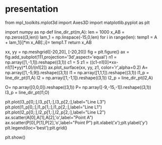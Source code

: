 # presentation
from mpl_toolkits.mplot3d import Axes3D
import matplotlib.pyplot as plt

import numpy as np
def line_dir_pt(m,A):
  len = 1000
  x_AB = np.zeros((3,len))
  lam_1 = np.linspace(-15,0,len)
  for i in range(len):
    temp1 = A + lam_1[i]*m
    x_AB[:,i]= temp1.T
  return x_AB

xx, yy = np.meshgrid([-20,20], [-20,20])
fig = plt.figure()
ax = fig.add_subplot(111,projection='3d',aspect='equal')
n1 = np.array([1,-1,1]).reshape((3,1))
c1 = 5
z1 = ((c1-n1[0]*xx-n1[1]*yy)*1.0)/(n1[2])
ax.plot_surface(xx, yy, z1, color='r',alpha=0.2)
A= np.array([1,-5,9]).reshape((3,1))
l1 = np.array([1,1,1]).reshape((3,1))
l1_p = line_dir_pt(l1,A)
l2 = np.array([1,-1,1]).reshape((3,1))
l2_p = line_dir_pt(l2,A)

O= np.array([0,0,0]).reshape((3,1))
P= np.array([-9,-15,-1]).reshape((3,1))
l3_p = line_dir_pt(l1,O)

plt.plot(l3_p[0,:],l3_p[1,:],l3_p[2,:],label="Line L3")
plt.plot(l1_p[0,:],l1_p[1,:],l1_p[2,:],label="Line L1")
plt.plot(l2_p[0,:],l2_p[1,:],l2_p[2,:],label="Line L2")
ax.scatter(A[0],A[1],A[2],'o',label="Point A")
ax.scatter(P[0],P[1],P[2],'o',label="Point P")
plt.xlabel('$x$');plt.ylabel('$y$')
plt.legend(loc='best');plt.grid()

plt.show()
